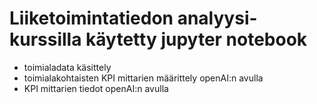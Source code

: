 # Liiketoimintatiedon analyysi-kurssilla käytetty jupyter notebook
- toimialadata käsittely
- toimialakohtaisten KPI mittarien määrittely openAI:n avulla
- KPI mittarien tiedot openAI:n avulla
